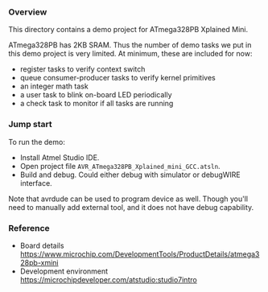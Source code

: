 ### Overview

This directory contains a demo project for ATmega328PB Xplained Mini.

ATmega328PB has 2KB SRAM. Thus the number of demo tasks we put in this demo
project is very limited. At minimum, these are included for now:

-   register tasks to verify context switch
-   queue consumer-producer tasks to verify kernel primitives
-   an integer math task
-   a user task to blink on-board LED periodically
-   a check task to monitor if all tasks are running

### Jump start

To run the demo:

-   Install Atmel Studio IDE.
-   Open project file `AVR_ATmega328PB_Xplained_mini_GCC.atsln`.
-   Build and debug. Could either debug with simulator or debugWIRE interface.

Note that avrdude can be used to program device as well. Though you'll need to
manually add external tool, and it does not have debug capability.

### Reference

-   Board details
    https://www.microchip.com/DevelopmentTools/ProductDetails/atmega328pb-xmini
-   Development environment
    https://microchipdeveloper.com/atstudio:studio7intro
